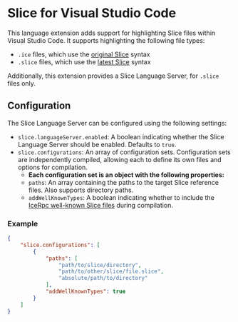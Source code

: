 # Slice for Visual Studio Code

This language extension adds support for highlighting Slice files within Visual Studio Code.
It supports highlighting the following file types:

- `.ice` files, which use the [original Slice](https://doc.zeroc.com/ice/latest/the-slice-language) syntax
- `.slice` files, which use the [latest Slice](https://docs.icerpc.dev/slice2) syntax

Additionally, this extension provides a Slice Language Server, for `.slice` files only.

## Configuration

The Slice Language Server can be configured using the following settings:

- `slice.languageServer.enabled`: A boolean indicating whether the Slice Language Server should be enabled. Defaults
  to `true`.
- `slice.configurations`: An array of configuration sets. Configuration sets are independently compiled, allowing each
  to define its own files and options for compilation.
  - **Each configuration set is an object with the following properties:**
  - `paths`: An array containing the paths to the target Slice reference files. Also supports directory paths.
  - `addWellKnownTypes`: A boolean indicating whether to include the
    [IceRpc well-known Slice files](https://github.com/icerpc/icerpc-slice/tree/main/WellKnownTypes) during compilation.

### Example

```json
{
    "slice.configurations": [
        {
            "paths": [
                "path/to/slice/directory",
                "path/to/other/slice/file.slice",
                "absolute/path/to/directory"  
            ],
            "addWellKnownTypes": true
        }
    ]
}
```
